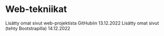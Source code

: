 # Web-tekniikat
Lisätty omat sivut web-projektista GitHubiin 13.12.2022
Lisätty omat sivut (tehty Bootstrapilla) 14.12.2022
